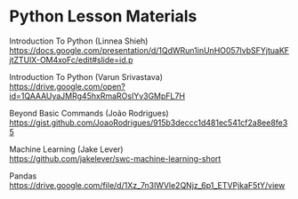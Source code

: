 # Python Lesson Materials

Introduction To Python (Linnea Shieh)  
https://docs.google.com/presentation/d/1QdWRun1inUnHO057lvbSFYjtuaKFjtZTUlX-OM4xoFc/edit#slide=id.p  

Introduction To Python (Varun Srivastava)  
https://drive.google.com/open?id=1QAAAUyaJMRg45hxRmaROsIYv3GMpFL7H  
 
Beyond Basic Commands (João Rodrigues)    
https://gist.github.com/JoaoRodrigues/915b3deccc1d481ec541cf2a8ee8fe35   

Machine Learning (Jake Lever)    
https://github.com/jakelever/swc-machine-learning-short  

Pandas
https://drive.google.com/file/d/1Xz_7n3lWVle2QNjz_6p1_ETVPjkaF5tY/view
